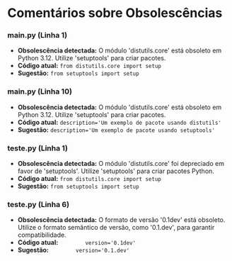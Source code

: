 # Comentários sobre Obsolescências

### main.py (Linha 1)
- **Obsolescência detectada:** O módulo 'distutils.core' está obsoleto em Python 3.12. Utilize 'setuptools' para criar pacotes.
- **Código atual:** `from distutils.core import setup`
- **Sugestão:** `from setuptools import setup`


### main.py (Linha 10)
- **Obsolescência detectada:** O módulo 'distutils.core' está obsoleto em Python 3.12. Utilize 'setuptools' para criar pacotes.
- **Código atual:** `description='Um exemplo de pacote usando distutils'`
- **Sugestão:** `description='Um exemplo de pacote usando setuptools'`


### teste.py (Linha 1)
- **Obsolescência detectada:** O módulo 'distutils.core' foi depreciado em favor de 'setuptools'. Utilize 'setuptools' para criar pacotes Python.
- **Código atual:** `from distutils.core import setup`
- **Sugestão:** `from setuptools import setup`


### teste.py (Linha 6)
- **Obsolescência detectada:** O formato de versão '0.1dev' está obsoleto. Utilize o formato semântico de versão, como '0.1.dev', para garantir compatibilidade.
- **Código atual:** `        version='0.1dev'`
- **Sugestão:** `        version='0.1.dev'`

